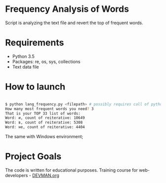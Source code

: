 # Frequency Analysis of Words

Script is analyzing the text file and revert the top of frequent words.

# Requirements

 - Python 3.5
 - Packages: re, os, sys, collections
 - Text data file


# How to launch

```bash

$ python lang_frequency.py <filepath> # possibly requires call of python3 executive instead of just python
How many most frequent words you need? 3
That is your TOP 33 list of words:
Word: и, count of reiterative: 10649
Word: в, count of reiterative: 5308
Word: не, count of reiterative: 4404
```

The same with Windows environment;


# Project Goals

The code is written for educational purposes. Training course for web-developers - [DEVMAN.org](https://devman.org)
